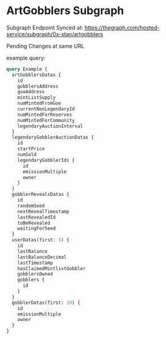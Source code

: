 # ArtGobblers Subgraph

Subgraph Endpoint
Synced at: <https://thegraph.com/hosted-service/subgraph/0x-stan/artgobblers>

Pending Changes at same URL

example query:

```graphql
query Example {
  artGobblersDatas {
    id
    gobblersAddress
    gooAddress
    mintListSupply
    numMintedFromGoo
    currentNonLegendaryId
    numMintedForReserves
    numMintedForCommunity
    legendaryAuctionInterval
  }
  legendaryGobblerAuctionDatas {
    id
    startPrice
    numSold
    legendaryGobblerIds {
      id
      emissionMultiple
      owner
    }
  }
  gobblerRevealsDatas {
    id
    randomSeed
    nextRevealTimestamp
    lastRevealedId
    toBeRevealed
    waitingForSeed
  }
  userDatas(first: 5) {
    id
    lastBalance
    lastBalanceDecimal
    lastTimestamp
    hasClaimedMintlistGobbler
    gobblersOwned
    gobblers {
      id
    }
  }
  gobblerDatas(first: 20) {
    id
    emissionMultiple
    owner
  }
}
```
